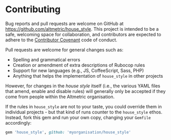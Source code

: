 # Contributing

Bug reports and pull requests are welcome on GitHub at https://github.com/altmetric/house_style. This project is intended to be a safe, welcoming space for collaboration, and contributors are expected to adhere to the [Contributor Covenant](contributor-covenant.org) code of conduct.

Pull requests are welcome for general changes such as:

* Spelling and grammatical errors
* Creation or amendment of extra descriptions of Rubocop rules
* Support for new languages (e.g., JS, CoffeeScript, Sass, PHP)
* Anything that helps the implementation of `house_style` in other projects

However, for changes in the _house style_ itself (i.e., the various YAML files that amend, enable and disable rules) will generally only be accepted if they come from people within the Altmetric organisation.

If the rules in `house_style` are not to your taste, you could override them in individual projects - but that kind of runs counter to the `house_style` ethos. Instead, fork this gem and run your own copy, changing your `Gemfile` accordingly:

```ruby
gem 'house_style', github: 'myorganisation/house_style'
```

